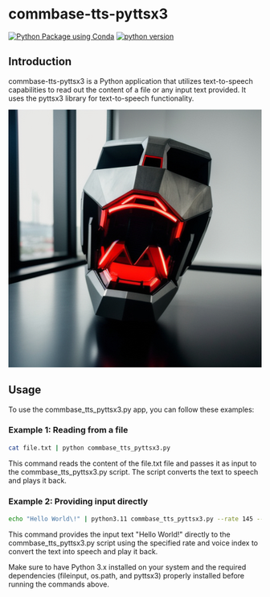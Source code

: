 # commbase-tts-pyttsx3

[![Python Package using Conda](https://github.com/mydroidandi/commbase/actions/workflows/python-package-conda.yml/badge.svg)](https://github.com/mydroidandi/commbase/actions/workflows/python-package-conda.yml)
[![python version](https://img.shields.io/badge/python-3.10%20%7C%203.11-blue)](https://img.shields.io/badge/python-3.10%20%7C%203.11-blue)

## Introduction

commbase-tts-pyttsx3 is a Python application that utilizes text-to-speech capabilities to read out the content of a file or any input text provided. It uses the pyttsx3 library for text-to-speech functionality.

<img alt="commbase-tts-pyttsx3" src="commbase-tts-pyttsx3.jpg?raw=true" width="512" height="512" />

## Usage

To use the commbase_tts_pyttsx3.py app, you can follow these examples:

### Example 1: Reading from a file

```sh
cat file.txt | python commbase_tts_pyttsx3.py
```

This command reads the content of the file.txt file and passes it as input to the commbase_tts_pyttsx3.py script. The script converts the text to speech and plays it back.

### Example 2: Providing input directly
```sh
echo "Hello World\!" | python3.11 commbase_tts_pyttsx3.py --rate 145 --voice-index 18
```

This command provides the input text "Hello World!" directly to the commbase_tts_pyttsx3.py script using the specified rate and voice index to convert the text into speech and play it back.

Make sure to have Python 3.x installed on your system and the required dependencies (fileinput, os.path, and pyttsx3) properly installed before running the commands above.
